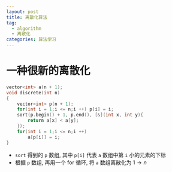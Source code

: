 ```yaml
---
layout: post
title: 离散化算法
tag:
  - algorithm
  - 离散化
categories: 算法学习
---
```


# 一种很新的离散化

```c++
vector<int> a(n + 1);
void discrete(int n)
{
    vector<int> p(n + 1);
    for(int i = 1;i <= n;i ++) p[i] = i;
    sort(p.begin() + 1, p.end(), [&](int x, int y){
        return a[x] < a[y];
    });
    for(int i = 1;i <= n;i ++)
        a[p[i]] = i;
}
```

+ `sort` 得到的 `p` 数组, 其中 `p[i]` 代表 `a` 数组中第 `i` 小的元素的下标
+ 根据 `p` 数组, 再用一个 for 循环, 将 `a` 数组离散化为 $1 \to n$